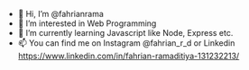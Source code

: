 - 👋 Hi, I’m @fahrianrama 
- 👀 I’m interested in Web Programming
- 🌱 I’m currently learning Javascript like Node, Express etc.
- 📫 You can find me on Instagram @fahrian_r_d or Linkedin https://www.linkedin.com/in/fahrian-ramaditiya-131232213/

<!---
fahrianrama/fahrianrama is a ✨ special ✨ repository because its `README.md` (this file) appears on your GitHub profile.
You can click the Preview link to take a look at your changes.
--->
